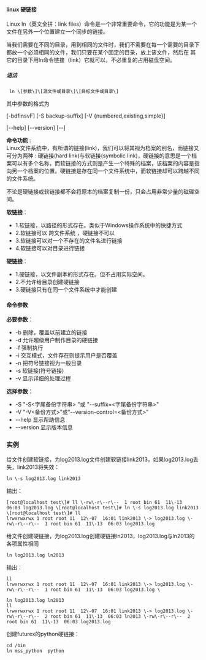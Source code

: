 #### linux 硬链接

Linux ln（英文全拼：link files）命令是一个非常重要命令，它的功能是为某一个文件在另外一个位置建立一个同步的链接。

当我们需要在不同的目录，用到相同的文件时，我们不需要在每一个需要的目录下都放一个必须相同的文件，我们只要在某个固定的目录，放上该文件，然后在 其它的目录下用ln命令链接（link）它就可以，不必重复的占用磁盘空间。

##### 语法

```
 ln \[参数\]\[源文件或目录\]\[目标文件或目录\]
```

其中参数的格式为

\[-bdfinsvF\] \[-S backup-suffix\] \[-V {numbered,existing,simple}\]

\[--help\] \[--version\] \[--\]

**命令功能** :  
Linux文件系统中，有所谓的链接(link)，我们可以将其视为档案的别名，而链接又可分为两种 : 硬链接(hard link)与软链接(symbolic link)，硬链接的意思是一个档案可以有多个名称，而软链接的方式则是产生一个特殊的档案，该档案的内容是指向另一个档案的位置。硬链接是存在同一个文件系统中，而软链接却可以跨越不同的文件系统。

不论是硬链接或软链接都不会将原本的档案复制一份，只会占用非常少量的磁碟空间。

**软链接**：

*   1.软链接，以路径的形式存在。类似于Windows操作系统中的快捷方式
*   2.软链接可以 跨文件系统 ，硬链接不可以
*   3.软链接可以对一个不存在的文件名进行链接
*   4.软链接可以对目录进行链接

**硬链接**：

*   1.硬链接，以文件副本的形式存在。但不占用实际空间。
*   2.不允许给目录创建硬链接
*   3.硬链接只有在同一个文件系统中才能创建

#### 命令参数

**必要参数**：

*   \-b 删除，覆盖以前建立的链接
*   \-d 允许超级用户制作目录的硬链接
*   \-f 强制执行
*   \-i 交互模式，文件存在则提示用户是否覆盖
*   \-n 把符号链接视为一般目录
*   \-s 软链接(符号链接)
*   \-v 显示详细的处理过程

**选择参数**：

*   \-S "-S<字尾备份字符串> "或 "--suffix=<字尾备份字符串>"
*   \-V "-V<备份方式>"或"--version-control=<备份方式>"
*   \--help 显示帮助信息
*   \--version 显示版本信息

### 实例

给文件创建软链接，为log2013.log文件创建软链接link2013，如果log2013.log丢失，link2013将失效：

```
ln \-s log2013.log link2013
```

输出：

```
[root@localhost test\]# ll \-rw\-r\--r\--  1 root bin 61  11\-13  06:03 log2013.log \[root@localhost test\]# ln \-s log2013.log link2013 \[root@localhost test\]# ll
lrwxrwxrwx 1 root root 11  12\-07  16:01 link2013 \-> log2013.log \-rw\-r\--r\--  1 root bin 61  11\-13  06:03 log2013.log
```

给文件创建硬链接，为log2013.log创建硬链接ln2013，log2013.log与ln2013的各项属性相同

```
ln log2013.log ln2013
```

输出：

```shell
ll
lrwxrwxrwx 1 root root 11  12\-07  16:01 link2013 \-> log2013.log \-rw\-r\--r\--  1 root bin 61  11\-13  06:03 log2013.log \

ln log2013.log ln2013 
ll
lrwxrwxrwx 1 root root 11  12\-07  16:01 link2013 \-> log2013.log \-rw\-r\--r\--  2 root bin 61  11\-13  06:03 ln2013 \-rw\-r\--r\--  2 root bin 61  11\-13  06:03 log2013.log
```

创建futurex的python硬链接：

```shell
cd /bin
ln mss_python  python
```

